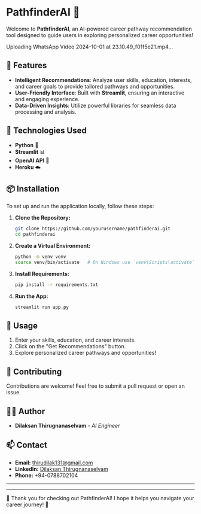 # PathfinderAI 🌟

Welcome to **PathfinderAI**, an AI-powered career pathway recommendation tool designed to guide users in exploring personalized career opportunities! 

Uploading WhatsApp Video 2024-10-01 at 23.10.49_f01f5e21.mp4…


## 🚀 Features

- **Intelligent Recommendations**: Analyze user skills, education, interests, and career goals to provide tailored pathways and opportunities.
- **User-Friendly Interface**: Built with **Streamlit**, ensuring an interactive and engaging experience.
- **Data-Driven Insights**: Utilize powerful libraries for seamless data processing and analysis.

## 🔧 Technologies Used

- **Python** 🐍
- **Streamlit** 📊
- **OpenAI API** 🤖
- **Heroku** ☁️

## 📦 Installation

To set up and run the application locally, follow these steps:

1. **Clone the Repository:**
   ```bash
   git clone https://github.com/yourusername/pathfinderai.git
   cd pathfinderai
2. **Create a Virtual Environment:**
   ```bash
   python -m venv venv
   source venv/bin/activate   # On Windows use `venv\Scripts\activate`
   ```

3. **Install Requirements:**
   ```bash
   pip install -r requirements.txt
   ```

4. **Run the App:**
   ```bash
   streamlit run app.py
   ```
 

## 📄 Usage

1. Enter your skills, education, and career interests.
2. Click on the "Get Recommendations" button.
3. Explore personalized career pathways and opportunities!

## 🤝 Contributing

Contributions are welcome! Feel free to submit a pull request or open an issue.

## 👨‍💻 Author

- **Dilaksan Thirugnanaselvam** - *AI Engineer*

## 📫 Contact

- **Email:** [thirudilak131@gmail.com](mailto:thirudilak131@gmail.com)
- **LinkedIn:** [Dilaksan Thirugnanaselvam](https://www.linkedin.com/in/dilaksan-thirugnanaselvam-65641b262/)
- **Phone:** +94-0788702104

---

---

🌟 Thank you for checking out PathfinderAI! I hope it helps you navigate your career journey! 🌟

```


